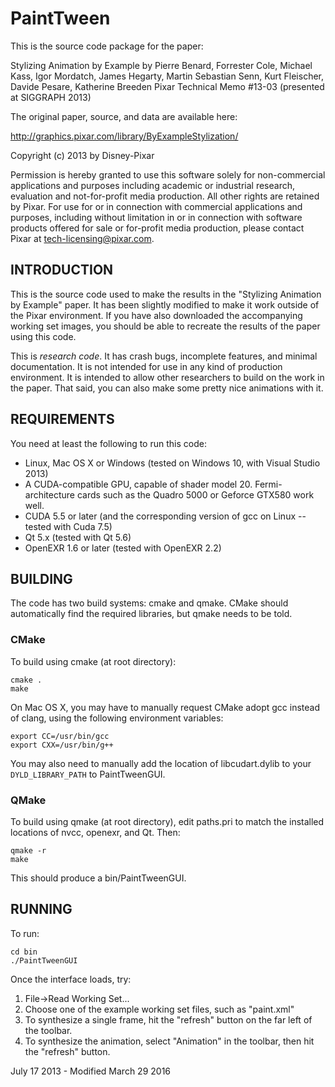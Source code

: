 # PaintTween

This is the source code package for the paper:

Stylizing Animation by Example
by Pierre Benard, Forrester Cole, Michael Kass, Igor Mordatch, James Hegarty, 
Martin Sebastian Senn, Kurt Fleischer, Davide Pesare, Katherine Breeden
Pixar Technical Memo #13-03 (presented at SIGGRAPH 2013)

The original paper, source, and data are available here:

http://graphics.pixar.com/library/ByExampleStylization/

Copyright (c) 2013 by Disney-Pixar

Permission is hereby granted to use this software solely for 
non-commercial applications and purposes including academic or 
industrial research, evaluation and not-for-profit media
production.  All other rights are retained by Pixar.  For use 
for or in connection with commercial applications and
purposes, including without limitation in or in connection 
with software products offered for sale or for-profit media
production, please contact Pixar at tech-licensing@pixar.com.


## INTRODUCTION

This is the source code used to make the results in the "Stylizing Animation
by Example" paper. It has been slightly modified to make it work outside of the
Pixar environment. If you have also downloaded the accompanying working set
images, you should be able to recreate the results of the paper using this code.

This is *research code*. It has crash bugs, incomplete features, and minimal 
documentation. It is not intended for use in any kind of production environment.
It is intended to allow other researchers to build on the work in the paper.
That said, you can also make some pretty nice animations with it. 


## REQUIREMENTS

You need at least the following to run this code:

- Linux, Mac OS X or Windows (tested on Windows 10, with Visual Studio 2013)
- A CUDA-compatible GPU, capable of shader model 20. Fermi-architecture cards
   such as the Quadro 5000 or Geforce GTX580 work well.
- CUDA 5.5 or later (and the corresponding version of gcc on Linux -- tested with Cuda 7.5)
- Qt 5.x (tested with Qt 5.6)
- OpenEXR 1.6 or later (tested with OpenEXR 2.2)


## BUILDING

The code has two build systems: cmake and qmake. CMake should automatically
find the required libraries, but qmake needs to be told. 

### CMake

To build using cmake (at root directory):

```
cmake .
make
```

On Mac OS X, you may have to manually request CMake adopt gcc instead of clang,
using the following environment variables:

```
export CC=/usr/bin/gcc
export CXX=/usr/bin/g++
```

You may also need to manually add the location of libcudart.dylib to your
`DYLD_LIBRARY_PATH` to PaintTweenGUI.

### QMake

To build using qmake (at root directory), edit paths.pri to match the installed 
locations of nvcc, openexr, and Qt. Then:

```
qmake -r
make
```

This should produce a bin/PaintTweenGUI.


## RUNNING

To run:

```
cd bin
./PaintTweenGUI
```

Once the interface loads, try:

1. File->Read Working Set...
2. Choose one of the example working set files, such as "paint.xml"
3. To synthesize a single frame, hit the "refresh" button on the far left 
   of the toolbar.
4. To synthesize the animation, select "Animation" in the toolbar, then
   hit the "refresh" button. 


July 17 2013 - Modified March 29 2016
